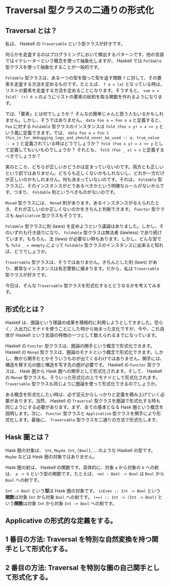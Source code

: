 # Traversal 型クラスの二通りの形式化

## Traversal とは？

私は、 Haskell の `Traversable` という型クラスが好きです。

何らかを走査するのはプログラミングにおいて頻出するパターンです。他の言語ではイテレーターという概念を使って抽象化しますが、 Haskell では `Foldable` 型クラスを使って抽象化することが一般的です。

`Foldable` 型クラスは、ある一つの型を取って型を返す関数 `f` に対して、その要素を走査する方法を定めるものです。たとえば、 `f a = [a]` となっている時は、リストの要素を走査する方法を定めることになります。そうすると、 `sum x = foldl' (+) 0 x` のようにリストの要素の総和を取る関数を作れるようになります。

では、「要素」とは何でしょうか？ そんなの簡単じゃんと思う人もいるかもしれません。しかし、そうではありません。 `data Foo a = Foo a a` と定義すると、 `Foo` に対する `Foldable` 型クラスのインスタンスは `fold (Foo x y) = x <> y` という風に定義できます。では、 `data Foo a = Foo { this_is_for_debugging_logs_and_should_never_be_used :: a, true_value :: a }` と定義されている時はどうでしょうか？ `fold (Foo x y) = x <> y` として定義してもいいものでしょうか？ それとも、 `fold (Foo _ x) = x` と定義するべきでしょうか？

実のところ、どちらが正しいかどうかは定まっていないのです。両方とも正しいという訳ではありません。どちらも正しくないかもしれないし、どれか一方だけが正しいのかもしれません。何も決まっていないのです。それは、 `Foldable` 型クラスに、そのインスタンスがどうあるべきかという明確なルールがないからです。つまり、 `Foldable` 則というべきものがないのです。

`Monad` 型クラスには、 `Monad` 則があります。あるインスタンスが与えられたとき、それが正しいのか正しくないのかをきちんと判断できます。 `Functor` 型クラスも `Applicative` 型クラスもそうです。

`Foldable` 型クラスに則 (laws) を定めようという議論はありました。しかし、そのいずれも行き詰りになり、 `Foldable` 型クラスは無法者 (lawless) であり続けています。もちろん、法 (laws) が必要ない時もあります。しかし、どんな型でも `fold _ = mempty` によって `Foldable` 型クラスのインスタンスに出来ると知れば、どうでしょうか。

`Traversable` 型クラスは、そうではありません。きちんとした則 (laws) があり、異常なインスタンスは有志警察に捕まります。だから、私は `Traversable` 型クラスが好きです。

今日は、そんな `Traversable` 型クラスを形式化するとどうなるかを考えてみます。

## 形式化とは？

Haskell は、圏論という理論の成果を積極的に利用しようとしてきました。恐らく、入出力にモナドを使うことにした時から始まった文化ですが、今や、これ自体が Haskell という言語の特徴の一つとして数えられるまでになっています。

Haskell の `Functor` 型クラスは、圏論の関手という概念で形式化できます。 Haskell の `Monad` 型クラスは、圏論のモナドという概念で形式化できます。しかし、無から関手だとかそういうものが出てくるわけではありません。関手には、構造を移す元の圏と構造を写す先の圏が必要です。 Haskell の `Functor` 型クラスは、 Hask 圏から Hask 圏への関手として形式化されます。そして、 Haskell の `Monad` 型クラスも、そういった形式化の上でモナドとして形式化されます。 `Traversable` 型クラスも同じように圏論を使って形式化できるのでしょうか。

ある概念を形式化したい時は、必ず足元からしっかりと定義を積み上げていく必要があります。当然、 Haskell の `Traversal` 型クラスを圏論で形式化する時も同じようにする必要があります。まず、全ての基本となる Hask 圏という概念を説明します。次に、 `Functor` 型クラスと `Applicative` 型クラスを関手により形式化します。最後に、 `Traversable` 型クラスを二通りの方法で形式化します。

## Hask 圏とは？

Hask 圏の対象は、 `Int`, `Maybe Int`, `[Bool]`, ... のような Haskell の型です。 `Maybe` などは Hask 圏の対象ではありません。

Hask 圏の射は、 Haskell の関数です。具体的に、対象 `a` から対象の `b` への射は、 `a -> b` という型の関数です。たとえば、 `not : Bool -> Bool` は `Bool` から `Bool` への射です。

`Int -> Bool` という**型**は Hask 圏の対象です。 `isEven :: Int -> Bool` という**関数**は対象 `Int` から対象 `Bool` への射です。 `(==) :: Int -> (Int -> Bool)` という**関数**は対象 `Int` から対象 `Int -> Bool` への射です。

## Applicative の形式的な定義をする。

## 1 番目の方法: Traversal を特別な自然変換を持つ関手として形式化する。

## 2 番目の方法: Traversal を特別な圏の自己関手として形式化する。

